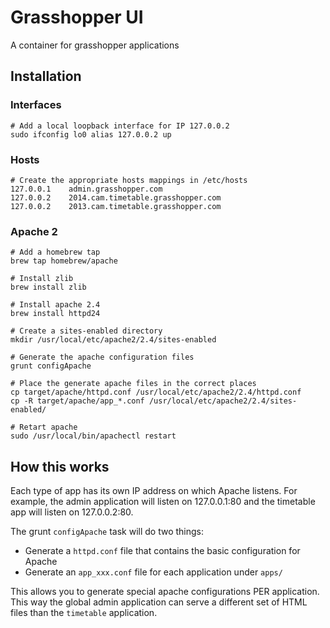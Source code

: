 # Grasshopper UI

A container for grasshopper applications

## Installation

### Interfaces

```
# Add a local loopback interface for IP 127.0.0.2
sudo ifconfig lo0 alias 127.0.0.2 up
```

### Hosts

```
# Create the appropriate hosts mappings in /etc/hosts
127.0.0.1    admin.grasshopper.com
127.0.0.2    2014.cam.timetable.grasshopper.com
127.0.0.2    2013.cam.timetable.grasshopper.com
```

### Apache 2

```
# Add a homebrew tap
brew tap homebrew/apache

# Install zlib
brew install zlib

# Install apache 2.4
brew install httpd24

# Create a sites-enabled directory
mkdir /usr/local/etc/apache2/2.4/sites-enabled

# Generate the apache configuration files
grunt configApache

# Place the generate apache files in the correct places
cp target/apache/httpd.conf /usr/local/etc/apache2/2.4/httpd.conf
cp -R target/apache/app_*.conf /usr/local/etc/apache2/2.4/sites-enabled/

# Retart apache
sudo /usr/local/bin/apachectl restart
```

## How this works

Each type of app has its own IP address on which Apache listens. For example,
the admin application will listen on 127.0.0.1:80 and the timetable app will
listen on 127.0.0.2:80.

The grunt `configApache` task will do two things:
 - Generate a `httpd.conf` file that contains the basic configuration for Apache
 - Generate an `app_xxx.conf` file for each application under `apps/`

This allows you to generate special apache configurations PER application. This way
the global admin application can serve a different set of HTML files than the `timetable`
application.
